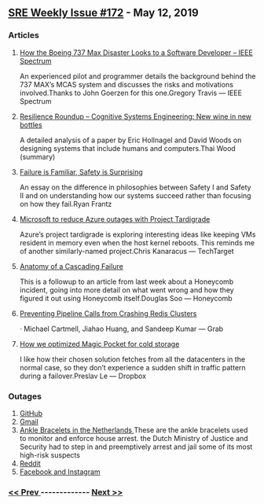 ## [SRE Weekly Issue #172](https://sreweekly.com/sre-weekly-issue-172/) - May 12, 2019
### Articles

1. [How the Boeing 737 Max Disaster Looks to a Software Developer – IEEE Spectrum](https://spectrum.ieee.org/aerospace/aviation/how-the-boeing-737-max-disaster-looks-to-a-software-developer)

    An experienced pilot and programmer details the background behind the 737 MAX’s MCAS system and discusses the risks and motivations involved.Thanks to John Goerzen for this one.Gregory Travis — IEEE Spectrum
1. [Resilience Roundup – Cognitive Systems Engineering: New wine in new bottles](https://www.getrevue.co/profile/resilience/issues/resilience-roundup-cognitive-systems-engineering-new-wine-in-new-bottles-issue-32-175912)

    A detailed analysis of a paper by Eric Hollnagel and David Woods on designing systems that include humans and computers.Thai Wood (summary) 
1. [Failure is Familiar, Safety is Surprising](https://ryanfrantz.com/posts/failure-is-familiar-safety-is-surprising.html)

    An essay on the difference in philosophies between Safety I and Safety II and on understanding how our systems succeed rather than focusing on how they fail.Ryan Frantz 
1. [Microsoft to reduce Azure outages with Project Tardigrade
](https://searchcloudcomputing.techtarget.com/news/252463190/Microsoft-to-reduce-Azure-outages-with-Project-Tardigrade)

    Azure’s project tardigrade is exploring interesting ideas like keeping VMs resident in memory even when the host kernel reboots. This reminds me of another similarly-named project.Chris Kanaracus — TechTarget
1. [Anatomy of a Cascading Failure](https://www.honeycomb.io/blog/anatomy-of-a-cascading-failure/)

    This is a followup to an article from last week about a Honeycomb incident, going into more detail on what went wrong and how they figured it out using Honeycomb itself.Douglas Soo — Honeycomb
1. [Preventing Pipeline Calls from Crashing Redis Clusters](https://engineering.grab.com/preventing-pipeline-calls-from-crashing-redis-clusters)

    · Michael Cartmell, Jiahao Huang, and Sandeep Kumar — Grab
1. [How we optimized Magic Pocket for cold storage](https://blogs.dropbox.com/tech/2019/05/how-we-optimized-magic-pocket-for-cold-storage/)

    I like how their chosen solution fetches from all the datacenters in the normal case, so they don’t experience a sudden shift in traffic pattern during a failover.Preslav Le — Dropbox 
### Outages

1. [GitHub](https://www.githubstatus.com/incidents/chq6jdw9x8t5)
1. [Gmail](https://www.google.com/appsstatus#hl=en&v=issue&sid=1&iid=e287a05e9ee515a2ad24a58eaa5b2e33)
1. [Ankle Bracelets in the Netherlands ](https://www.zdnet.com/article/software-update-crashes-police-ankle-monitors-in-the-netherlands/)
    These are the ankle bracelets used to monitor and enforce house arrest.
the Dutch Ministry of Justice and Security had to step in and preemptively arrest and jail some of its most high-risk suspects
1. [Reddit](https://reddit.statuspage.io/incidents/r3ftz0qp2nn6)
1. [Facebook and Instagram](https://www.theepochtimes.com/facebook-reportedly-down-for-many-users_2910896.html)

### [ << Prev ](sreweekly-171.md) ------------- [ Next >> ](sreweekly-173.md)
